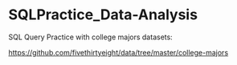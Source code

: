 # SQLPractice_Data-Analysis

SQL Query Practice with college majors datasets:

https://github.com/fivethirtyeight/data/tree/master/college-majors

